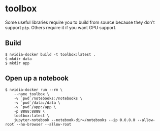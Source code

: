 # toolbox
Some useful libraries require you to build from source because they don't support `pip`. Others require it if you want GPU support. 

Build
-----
```
$ nvidia-docker build -t toolbox:latest .
$ mkdir data
$ mkdir app
```

Open up a notebook
------------------
```
$ nvidia-docker run --rm \
    --name toolbox \
    -v `pwd`/notebooks:/notebooks \
    -v `pwd`/data:/data \
    -v `pwd`/app:/app \
    -p 8888:8888 \
    toolbox:latest \
    jupyter-notebook --notebook-dir=/notebooks --ip 0.0.0.0 --allow-root --no-browser --allow-root
```

